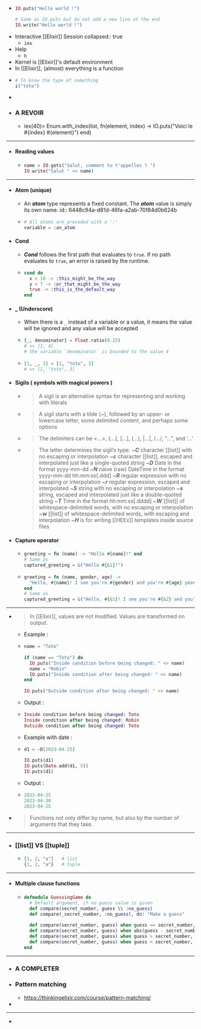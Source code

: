 - ```elixir
  IO.puts("Hello world !") 
  
  # Same as IO.puts but do not add a new line at the end
  IO.write("Hello world !")
  ```
- Interactive [[Elixir]] Session
  collapsed:: true
	- ``iex``
- Help
	- ``h``
- Kernel is [[Elixir]]'s default environment
- In [[Elixir]], (almost) everything is a function
- ```elixir 
  # To know the type of something
  i("toto")
  ```
-
- ### A REVOIR
	- iex(40)> Enum.with_index(list, fn(element, index) -> IO.puts("Voici le #{index} #{element}") end)
- ----
- #### Reading values
	- ```elixir 
	  name = IO.gets("Salut, comment tu t'appelles ? ")
	  IO.write("Salut " <> name)
	  ```
- ----
- #### Atom (unique)
	- An ***atom*** type represents a fixed constant. The ***atom*** value is simply its own name.
	  id:: 6448c94a-d81d-46fa-a2ab-70f84d0b624b
	- ```elixir 
	  # All atoms are preceded with a ':'
	  variable = :an_atom
	  ```
- #### Cond
	- ***Cond*** follows the first path that evaluates to `true`. If no path evaluates to `true`, an error is raised by the runtime.
	- ```elixir 
	  cond do
	    x > 10 -> :this_might_be_the_way
	    y < 7 -> :or_that_might_be_the_way
	    true -> :this_is_the_default_way
	  end
	  ```
- #### _ (Underscore)
	- When there is a `_` instead of a variable or a value, it means the value will be ignored and any value will be accepted
	- ```elixir
	  {_, denominator} = Float.ratio(0.25)
	  # => {1, 4}
	  # the variable `denominator` is bounded to the value 4
	  ```
	- ```elixir 
	  [1, _, 3] = [1, "toto", 3]
	  # => [1, "toto", 3]
	  ```
- #### Sigils ( symbols with magical powers )
	- >A sigil is an alternative syntax for representing and working with literals
	- >A sigil starts with a tilde (~), followed by an upper- or lowercase letter, some delimited content, and perhaps some options
	- > The delimiters can be <...>, {...}, [...], (...), |...|, /.../, "...", and '...'
	- >The letter determines the sigil’s type:
	  ~***C*** character [[list]] with no escaping or interpolation
	  ~***c*** character [[list]], escaped and interpolated just like a single-quoted string
	  ~***D*** Date in the format yyyy-mm-dd
	  ~***N*** naive (raw) DateTime in the format yyyy-mm-dd hh:mm:ss[.ddd]
	  ~***R*** regular expression with no escaping or interpolation
	  ~***r*** regular expression, escaped and interpolated
	  ~***S*** string with no escaping or interpolation
	  ~***s*** string, escaped and interpolated just like a double-quoted string
	  ~***T*** Time in the format hh:mm:ss[.dddd]
	  ~***W*** [[list]] of whitespace-delimited words, with no escaping or interpolation
	  ~***w*** [[list]] of whitespace-delimited words, with escaping and interpolation
	  ~***H*** is for writing [[HEEx]] templates inside source files
- #### Capture operator
	- ```elixir 
	  greeting = fn (name) -> "Hello #{name}!" end
	  # Same as
	  captured_greeting = &("Hello #{&1}!")
	  ```
	- ```elixir 
	  greeting = fn (name, gender, age) ->
	  	"Hello, #{name}! I see you're #{gender} and you're #{age} years old."
	  end
	  # Same as
	  captured_greeting = &("Hello, #{&1}! I see you're #{&2} and you're #{&3} years old.")
	  ```
- ----
- > In [[Elixir]], values are not modified. Values are transformed on output.
	- Example :
	- ```elixir
	  name = "Toto"
	   
	  if (name == "Toto") do
	    IO.puts("Inside condition before being changed: " <> name)
	    name = "Robin"
	    IO.puts("Inside condition after being changed: " <> name)
	  end
	   
	  IO.puts("Outside condition after being changed: " <> name)
	  ```
	- Output :
	- ```elixir
	  Inside condition before being changed: Toto
	  Inside condition after being changed: Robin
	  Outside condition after being changed: Toto
	  ```
	- Example with date :
	- ```elixir
	  d1 = ~D[2023-04-25]
	   
	  IO.puts(d1)
	  IO.puts(Date.add(d1, 5))
	  IO.puts(d1)
	  ```
	- Output :
	- ```elixir
	  2023-04-25
	  2023-04-30
	  2023-04-25
	  ```
- > Functions not only differ by name, but also by the number of arguments that they take.
- ----
- ### [[list]] VS [[tuple]]
	- ```elixir
	  [1, 2, "a"]	# list
	  {1, 2, "a"}	# tuple
	  ```
- ----
- #### Multiple clause functions
	- ```elixir 
	  defmodule GuessingGame do
	    # Default argument, if no guess value is given
	    def compare(secret_number, guess \\ :no_guess)
	    def compare(_secret_number, :no_guess), do: "Make a guess"
	    
	    def compare(secret_number, guess) when guess == secret_number, do: "Correct"
	    def compare(secret_number, guess) when abs(guess - secret_number) == 1, do: "So close"
	    def compare(secret_number, guess) when guess > secret_number, do: "Too high"
	    def compare(secret_number, guess) when guess < secret_number, do: "Too low"
	  end
	  ```
- ----
- ### A COMPLETER
- ### Pattern matching
	- https://thinkingelixir.com/course/pattern-matching/
-
- ----
-